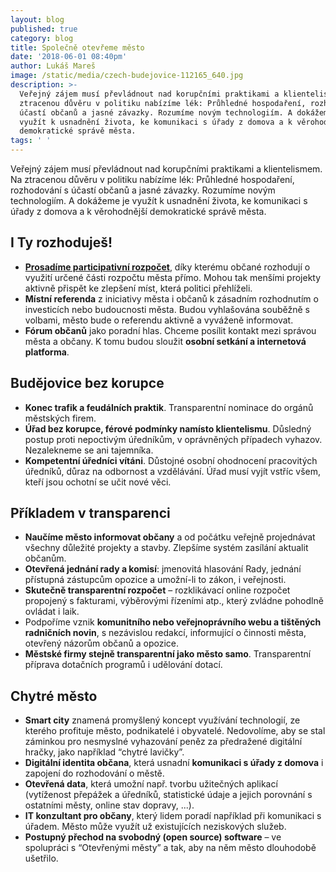 ```yaml
---
layout: blog
published: true
category: blog
title: Společně otevřeme město
date: '2018-06-01 08:40pm'
author: Lukáš Mareš
image: /static/media/czech-budejovice-112165_640.jpg
description: >-
  Veřejný zájem musí převládnout nad korupčními praktikami a klientelismem. Na
  ztracenou důvěru v politiku nabízíme lék: Průhledné hospodaření, rozhodování s
  účastí občanů a jasné závazky. Rozumíme novým technologiím. A dokážeme je
  využít k usnadnění života, ke komunikaci s úřady z domova a k věrohodnější
  demokratické správě města.
tags: ' '
---
```

Veřejný zájem musí převládnout nad korupčními praktikami a klientelismem. Na ztracenou důvěru v politiku nabízíme lék: Průhledné hospodaření, rozhodování s účastí občanů a jasné závazky. Rozumíme novým technologiím. A dokážeme je využít k usnadnění života, ke komunikaci s úřady z domova a k věrohodnější demokratické správě města.

## I Ty rozhoduješ!

* [**Prosadíme participativní rozpočet**](https://cb.pirati.cz/blog/2018/06/07/participativni-rozpocet-konec-nadavani-u-piva/), díky kterému občané rozhodují o využití určené části rozpočtu města přímo. Mohou tak menšími projekty aktivně přispět ke zlepšení míst, která politici přehlíželi.
* **Místní referenda** z iniciativy města i občanů k zásadním rozhodnutím o investicích nebo budoucnosti města. Budou vyhlašována souběžně s volbami, město bude o referendu aktivně a vyváženě informovat.
* **Fórum občanů** jako poradní hlas. Chceme posílit kontakt mezi správou města a občany. K tomu budou sloužit **osobní setkání a internetová platforma**.

## Budějovice bez korupce

* **Konec trafik a feudálních praktik**. Transparentní nominace do orgánů městských firem.
* **Úřad bez korupce, férové podmínky namísto klientelismu**. Důsledný postup proti nepoctivým úředníkům, v oprávněných případech vyhazov. Nezalekneme se ani tajemníka.
* **Kompetentní úředníci vítáni**. Důstojné osobní ohodnocení pracovitých úředníků, důraz na odbornost a vzdělávání. Úřad musí vyjít vstříc všem, kteří jsou ochotní se učit nové věci.

## Příkladem v transparenci

* **Naučíme město informovat občany** a od počátku veřejně projednávat všechny důležité projekty a stavby. Zlepšíme systém zasílání aktualit občanům.
* **Otevřená jednání rady a komisí**: jmenovitá hlasování Rady, jednání přístupná zástupcům opozice a umožní-li to zákon, i veřejnosti.
* **Skutečně transparentní rozpočet** – rozklikávací online rozpočet propojený s fakturami, výběrovými řízeními atp., který zvládne pohodlně ovládat i laik.
* Podpoříme vznik **komunitního nebo veřejnoprávního webu a tištěných radničních novin**, s nezávislou redakcí, informující o činnosti města, otevřený názorům občanů a opozice.
* **Městské firmy stejně transparentní jako město samo**. Transparentní příprava dotačních programů i udělování dotací.

## Chytré město

* **Smart city** znamená promyšlený koncept využívání technologií, ze kterého profituje město, podnikatelé i obyvatelé. Nedovolíme, aby se stal záminkou pro nesmyslné vyhazování peněz za předražené digitální hračky, jako například “chytré lavičky”.
* **Digitální identita občana**, která usnadní **komunikaci s úřady z domova** i zapojení do rozhodování o městě.
* **Otevřená data**, která umožní např. tvorbu užitečných aplikací (vytíženost přepážek a úředníků, statistické údaje a jejich porovnání s ostatními městy, online stav dopravy, ...).
* **IT konzultant pro občany**, který lidem poradí například při komunikaci s úřadem. Město může využít už existujících neziskových služeb.
* **Postupný přechod na svobodný (open source) software** – ve spolupráci s “Otevřenými městy” a tak, aby na něm město dlouhodobě ušetřilo.
